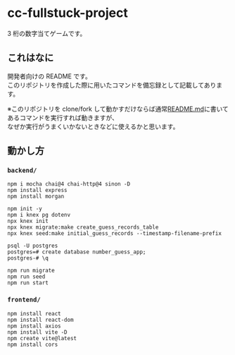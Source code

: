 # cc-fullstuck-project

3 桁の数字当てゲームです。

## これはなに

開発者向けの README です。  
このリポジトリを作成した際に用いたコマンドを備忘録として記載してあります。

※このリポジトリを clone/fork して動かすだけならば通常[README.md](./README.md)に書いてあるコマンドを実行すれば動きますが、  
なぜか実行がうまくいかないときなどに使えるかと思います。

## 動かし方

### `backend/`

```
npm i mocha chai@4 chai-http@4 sinon -D
npm install express
npm install morgan

npm init -y
npm i knex pg dotenv
npx knex init
npx knex migrate:make create_guess_records_table
npx knex seed:make initial_guess_records --timestamp-filename-prefix

psql -U postgres
postgres=# create database number_guess_app;
postgres-# \q

npm run migrate
npm run seed
npm run start
```

### `frontend/`

```
npm install react
npm install react-dom
npm install axios
npm install vite -D
npm create vite@latest
npm install cors
```
